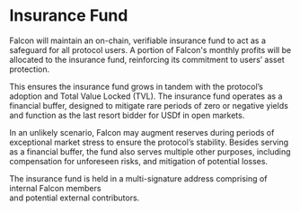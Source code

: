 # Insurance Fund

Falcon will maintain an on-chain, verifiable insurance fund to act as a safeguard for all protocol users. A portion of Falcon's monthly profits will be allocated to the insurance fund, reinforcing its commitment to users’ asset protection.&#x20;

This ensures the insurance fund grows in tandem with the protocol’s adoption and Total Value Locked (TVL). The insurance fund operates as a financial buffer, designed to mitigate rare periods of zero or negative yields and function as the last resort bidder for USDf in open markets.&#x20;

In an unlikely scenario, Falcon may augment reserves during periods of exceptional market stress to ensure the protocol’s stability. Besides serving as a financial buffer, the fund also serves multiple other purposes, including compensation for unforeseen risks, and mitigation of potential losses.&#x20;

The insurance fund is held in a multi-signature address comprising of internal Falcon members\
and potential external contributors.
